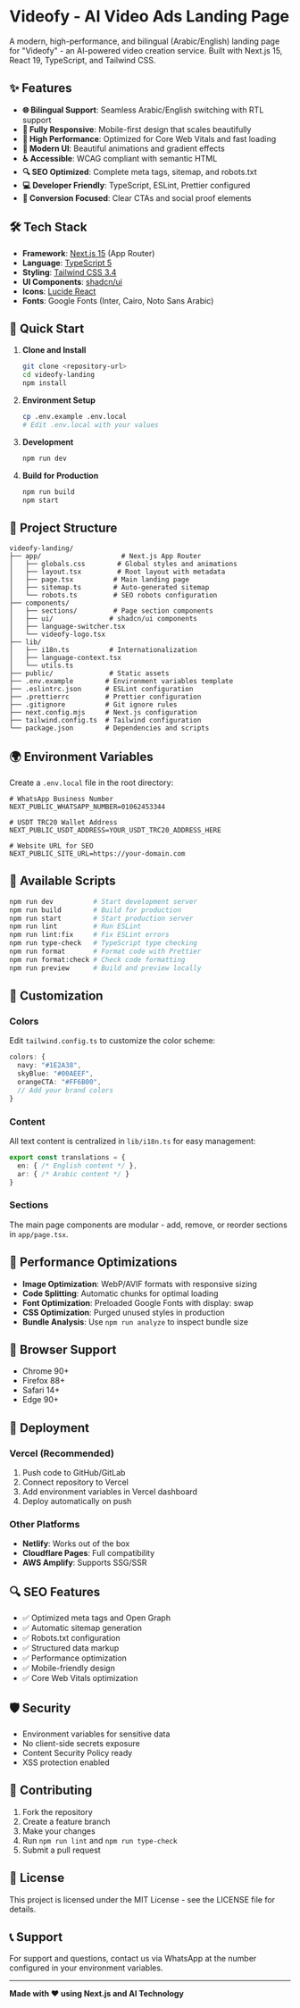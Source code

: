 # Videofy - AI Video Ads Landing Page

A modern, high-performance, and bilingual (Arabic/English) landing page for "Videofy" - an AI-powered video creation service. Built with Next.js 15, React 19, TypeScript, and Tailwind CSS.

## ✨ Features

- **🌐 Bilingual Support**: Seamless Arabic/English switching with RTL support
- **📱 Fully Responsive**: Mobile-first design that scales beautifully
- **🚀 High Performance**: Optimized for Core Web Vitals and fast loading
- **🎨 Modern UI**: Beautiful animations and gradient effects
- **♿ Accessible**: WCAG compliant with semantic HTML
- **🔍 SEO Optimized**: Complete meta tags, sitemap, and robots.txt
- **💻 Developer Friendly**: TypeScript, ESLint, Prettier configured
- **🎯 Conversion Focused**: Clear CTAs and social proof elements

## 🛠️ Tech Stack

- **Framework**: [Next.js 15](https://nextjs.org/) (App Router)
- **Language**: [TypeScript 5](https://www.typescriptlang.org/)
- **Styling**: [Tailwind CSS 3.4](https://tailwindcss.com/)
- **UI Components**: [shadcn/ui](https://ui.shadcn.com/)
- **Icons**: [Lucide React](https://lucide.dev/)
- **Fonts**: Google Fonts (Inter, Cairo, Noto Sans Arabic)

## 🚀 Quick Start

1. **Clone and Install**
   ```bash
   git clone <repository-url>
   cd videofy-landing
   npm install
   ```

2. **Environment Setup**
   ```bash
   cp .env.example .env.local
   # Edit .env.local with your values
   ```

3. **Development**
   ```bash
   npm run dev
   ```

4. **Build for Production**
   ```bash
   npm run build
   npm start
   ```

## 📁 Project Structure

```
videofy-landing/
├── app/                    # Next.js App Router
│   ├── globals.css        # Global styles and animations
│   ├── layout.tsx         # Root layout with metadata
│   ├── page.tsx          # Main landing page
│   ├── sitemap.ts        # Auto-generated sitemap
│   └── robots.ts         # SEO robots configuration
├── components/
│   ├── sections/         # Page section components
│   ├── ui/              # shadcn/ui components
│   ├── language-switcher.tsx
│   └── videofy-logo.tsx
├── lib/
│   ├── i18n.ts          # Internationalization
│   ├── language-context.tsx
│   └── utils.ts
├── public/              # Static assets
├── .env.example        # Environment variables template
├── .eslintrc.json      # ESLint configuration
├── .prettierrc         # Prettier configuration
├── .gitignore          # Git ignore rules
├── next.config.mjs     # Next.js configuration
├── tailwind.config.ts  # Tailwind configuration
└── package.json        # Dependencies and scripts
```

## 🌍 Environment Variables

Create a `.env.local` file in the root directory:

```env
# WhatsApp Business Number
NEXT_PUBLIC_WHATSAPP_NUMBER=01062453344

# USDT TRC20 Wallet Address
NEXT_PUBLIC_USDT_ADDRESS=YOUR_USDT_TRC20_ADDRESS_HERE

# Website URL for SEO
NEXT_PUBLIC_SITE_URL=https://your-domain.com
```

## 📜 Available Scripts

```bash
npm run dev          # Start development server
npm run build        # Build for production
npm run start        # Start production server
npm run lint         # Run ESLint
npm run lint:fix     # Fix ESLint errors
npm run type-check   # TypeScript type checking
npm run format       # Format code with Prettier
npm run format:check # Check code formatting
npm run preview      # Build and preview locally
```

## 🎨 Customization

### Colors
Edit `tailwind.config.ts` to customize the color scheme:
```typescript
colors: {
  navy: "#1E2A38",
  skyBlue: "#00AEEF", 
  orangeCTA: "#FF6B00",
  // Add your brand colors
}
```

### Content
All text content is centralized in `lib/i18n.ts` for easy management:
```typescript
export const translations = {
  en: { /* English content */ },
  ar: { /* Arabic content */ }
}
```

### Sections
The main page components are modular - add, remove, or reorder sections in `app/page.tsx`.

## 🔧 Performance Optimizations

- **Image Optimization**: WebP/AVIF formats with responsive sizing
- **Code Splitting**: Automatic chunks for optimal loading
- **Font Optimization**: Preloaded Google Fonts with display: swap
- **CSS Optimization**: Purged unused styles in production
- **Bundle Analysis**: Use `npm run analyze` to inspect bundle size

## 📱 Browser Support

- Chrome 90+
- Firefox 88+
- Safari 14+
- Edge 90+

## 🚀 Deployment

### Vercel (Recommended)
1. Push code to GitHub/GitLab
2. Connect repository to Vercel
3. Add environment variables in Vercel dashboard
4. Deploy automatically on push

### Other Platforms
- **Netlify**: Works out of the box
- **Cloudflare Pages**: Full compatibility
- **AWS Amplify**: Supports SSG/SSR

## 🔍 SEO Features

- ✅ Optimized meta tags and Open Graph
- ✅ Automatic sitemap generation
- ✅ Robots.txt configuration
- ✅ Structured data markup
- ✅ Performance optimization
- ✅ Mobile-friendly design
- ✅ Core Web Vitals optimization

## 🛡️ Security

- Environment variables for sensitive data
- No client-side secrets exposure
- Content Security Policy ready
- XSS protection enabled

## 🤝 Contributing

1. Fork the repository
2. Create a feature branch
3. Make your changes
4. Run `npm run lint` and `npm run type-check`
5. Submit a pull request

## 📄 License

This project is licensed under the MIT License - see the LICENSE file for details.

## 📞 Support

For support and questions, contact us via WhatsApp at the number configured in your environment variables.

---

**Made with ❤️ using Next.js and AI Technology**
